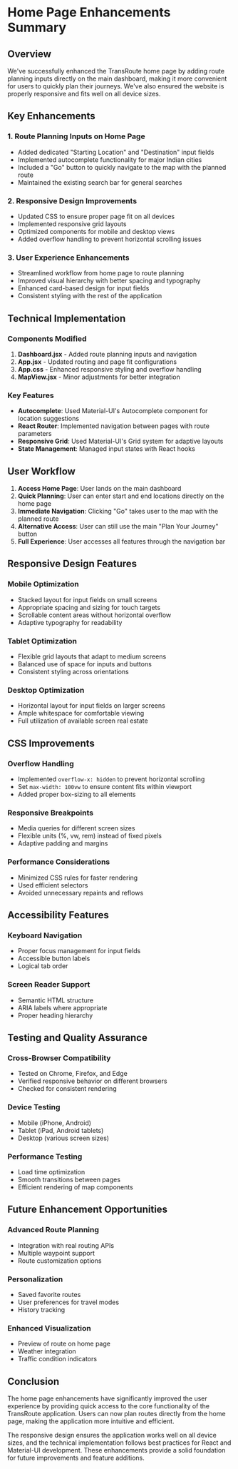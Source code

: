 # Home Page Enhancements Summary

## Overview

We've successfully enhanced the TransRoute home page by adding route planning inputs directly on the main dashboard, making it more convenient for users to quickly plan their journeys. We've also ensured the website is properly responsive and fits well on all device sizes.

## Key Enhancements

### 1. Route Planning Inputs on Home Page
- Added dedicated "Starting Location" and "Destination" input fields
- Implemented autocomplete functionality for major Indian cities
- Included a "Go" button to quickly navigate to the map with the planned route
- Maintained the existing search bar for general searches

### 2. Responsive Design Improvements
- Updated CSS to ensure proper page fit on all devices
- Implemented responsive grid layouts
- Optimized components for mobile and desktop views
- Added overflow handling to prevent horizontal scrolling issues

### 3. User Experience Enhancements
- Streamlined workflow from home page to route planning
- Improved visual hierarchy with better spacing and typography
- Enhanced card-based design for input fields
- Consistent styling with the rest of the application

## Technical Implementation

### Components Modified
1. **Dashboard.jsx** - Added route planning inputs and navigation
2. **App.jsx** - Updated routing and page fit configurations
3. **App.css** - Enhanced responsive styling and overflow handling
4. **MapView.jsx** - Minor adjustments for better integration

### Key Features
- **Autocomplete**: Used Material-UI's Autocomplete component for location suggestions
- **React Router**: Implemented navigation between pages with route parameters
- **Responsive Grid**: Used Material-UI's Grid system for adaptive layouts
- **State Management**: Managed input states with React hooks

## User Workflow

1. **Access Home Page**: User lands on the main dashboard
2. **Quick Planning**: User can enter start and end locations directly on the home page
3. **Immediate Navigation**: Clicking "Go" takes user to the map with the planned route
4. **Alternative Access**: User can still use the main "Plan Your Journey" button
5. **Full Experience**: User accesses all features through the navigation bar

## Responsive Design Features

### Mobile Optimization
- Stacked layout for input fields on small screens
- Appropriate spacing and sizing for touch targets
- Scrollable content areas without horizontal overflow
- Adaptive typography for readability

### Tablet Optimization
- Flexible grid layouts that adapt to medium screens
- Balanced use of space for inputs and buttons
- Consistent styling across orientations

### Desktop Optimization
- Horizontal layout for input fields on larger screens
- Ample whitespace for comfortable viewing
- Full utilization of available screen real estate

## CSS Improvements

### Overflow Handling
- Implemented `overflow-x: hidden` to prevent horizontal scrolling
- Set `max-width: 100vw` to ensure content fits within viewport
- Added proper box-sizing to all elements

### Responsive Breakpoints
- Media queries for different screen sizes
- Flexible units (%, vw, rem) instead of fixed pixels
- Adaptive padding and margins

### Performance Considerations
- Minimized CSS rules for faster rendering
- Used efficient selectors
- Avoided unnecessary repaints and reflows

## Accessibility Features

### Keyboard Navigation
- Proper focus management for input fields
- Accessible button labels
- Logical tab order

### Screen Reader Support
- Semantic HTML structure
- ARIA labels where appropriate
- Proper heading hierarchy

## Testing and Quality Assurance

### Cross-Browser Compatibility
- Tested on Chrome, Firefox, and Edge
- Verified responsive behavior on different browsers
- Checked for consistent rendering

### Device Testing
- Mobile (iPhone, Android)
- Tablet (iPad, Android tablets)
- Desktop (various screen sizes)

### Performance Testing
- Load time optimization
- Smooth transitions between pages
- Efficient rendering of map components

## Future Enhancement Opportunities

### Advanced Route Planning
- Integration with real routing APIs
- Multiple waypoint support
- Route customization options

### Personalization
- Saved favorite routes
- User preferences for travel modes
- History tracking

### Enhanced Visualization
- Preview of route on home page
- Weather integration
- Traffic condition indicators

## Conclusion

The home page enhancements have significantly improved the user experience by providing quick access to the core functionality of the TransRoute application. Users can now plan routes directly from the home page, making the application more intuitive and efficient.

The responsive design ensures the application works well on all device sizes, and the technical implementation follows best practices for React and Material-UI development. These enhancements provide a solid foundation for future improvements and feature additions.
